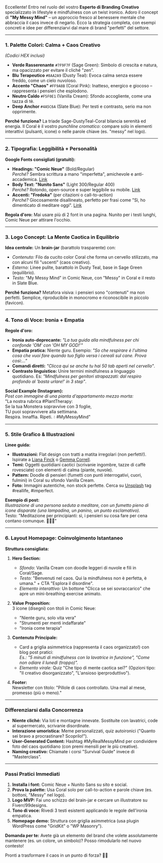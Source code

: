 Eccellente! Entro nel ruolo del vostro **Esperto di Branding Creativo** specializzato in lifestyle e mindfulness con un twist ironico. Adoro il concept di **"My Messy Mind"** – un approccio fresco al benessere mentale che abbraccia il caos invece di negarlo. Ecco la strategia completa, con esempi concreti e idee per differenziarvi dal mare di brand "perfetti" del settore.

---

### **1. Palette Colori: Calma + Caos Creativo**  
*(Codici HEX inclusi)*  
- **Verde Rasserenante** `#7F9F7F` (Sage Green): Simbolo di crescita e natura, ma opacizzato per evitare il cliché "zen".  
- **Blu Terapeutico** `#8AA2A9` (Dusty Teal): Evoca calma senza essere freddo, come un cielo nuvoloso.  
- **Accento "Chaos"** `#FF9A8B` (Coral Pink): Inatteso, energico e giocoso – rappresenta i pensieri che esplodono.  
- **Neutro Caldo** `#F5F0E1` (Vanilla Cream): Sfondo accogliente, come una tazza di tè.  
- **Deep Anchor** `#4A5C6A` (Slate Blue): Per testi e contrasto, serio ma non opprimente.  

**Perché funziona?** La triade Sage-DustyTeal-Coral bilancia serenità ed energia. Il Coral è il vostro *punchline cromatico*: compare solo in elementi interattivi (pulsanti, icone) o nelle parole chiave (es. "messy" nel logo).

---

### **2. Tipografia: Leggibilità + Personalità**  
**Google Fonts consigliati (gratuiti):**  
- **Headings: "Comic Neue"** (Bold/Regular)  
  *Perché?* Sembra scrittura a mano "imperfetta", amichevole e anti-accademica. [Link](https://fonts.google.com/specimen/Comic+Neue)  
- **Body Text: "Nunito Sans"** (Light 300/Regular 400)  
  *Perché?* Rotondo, open-source e super leggibile su mobile. [Link](https://fonts.google.com/specimen/Nunito+Sans)  
- **Accenti: "Fredoka"** (per citazioni o call-to-action)  
  *Perché?* Giocosamente disallineato, perfetto per frasi come "Sì, ho dimenticato di meditare oggi". [Link](https://fonts.google.com/specimen/Fredoka)  

**Regola d'oro:** Mai usare più di 2 font in una pagina. Nunito per i testi lunghi, Comic Neue per attirare l'occhio.

---

### **3. Logo Concept: La Mente Caotica in Equilibrio**  
**Idea centrale:** Un **brain-jar** (barattolo trasparente) con:  
- *Contenuto:* Filo da cucito color Coral che forma un cervello stilizzato, ma con alcuni fili "uscenti" (caos creativo).  
- *Esterno:* Linee pulite, barattolo in Dusty Teal, base in Sage Green (equilibrio).  
- *Testo:* "My Messy Mind" in Comic Neue, con "Messy" in Coral e il resto in Slate Blue.  

**Perché funziona?** Metafora visiva: i pensieri sono "contenuti" ma non perfetti. Semplice, riproducibile in monocromo e riconoscibile in piccolo (favicon).  

---

### **4. Tono di Voce: Ironia + Empatia**  
**Regole d'oro:**  
- **Ironia auto-deprecante:** *"La tua guida alla mindfulness per chi confonde 'OM' con 'OH MY GOD!'"*  
- **Empatia pratica:** Niente guru. Esempio: *"So che respirare è l'ultima cosa che vuoi fare quando tuo figlio versa i cereali sul cane. Prova così:..."*  
- **Comandi diretti:** *"Clicca qui se anche tu hai 50 tab aperti nel cervello"*.  
- **Contrasto linguistico:** Unire termini mindfulness a linguaggio quotidiano. Es: *"Mindfulness per genitori strapazzati: dal respiro profondo al 'basta urlare!' in 3 step"*.  

**Social Example (Instagram):**  
*Post con immagine di una pianta d'appartamento mezzo morta:*  
"La nostra rubrica #PlantTherapy:  
Se la tua Monstera sopravvive con 3 foglie,  
TU puoi sopravvivere alla settimana.  
Respira. Innaffia. Ripeti. 💧 #MyMessyMind"  

---

### **5. Stile Grafico & Illustrazioni**  
**Linee guida:**  
- **Illustrazioni:** Flat design con tratti a matita irregolari (non perfetti!). Ispirate a [Liana Finck](https://www.newyorker.com/contributors/liana-finck) o [Gemma Correll](https://www.gemmacorrell.com/).  
- **Temi:** Oggetti quotidiani caotici (scrivanie ingombre, tazze di caffè rovesciate) con elementi di calma (piante, nuvole).  
- **Pattern:** Doodle di pensieri (fumetti con punti interrogativi, cuori, fulmini) in Coral su sfondo Vanilla Cream.  
- **Foto:** Immagini autentiche, non stock perfette. Cerca su [Unsplash](https://unsplash.com/) tag #reallife, #imperfect.  

**Esempio di post:**  
*Illustrazione di una persona seduta a meditare, con un fumetto pieno di icone disparate (una lampadina, un panino, un punto esclamativo).*  
Testo: "Meditazione per principianti: sì, i pensieri su cosa fare per cena contano comunque. 🧘‍♀️🥪"  

---

### **6. Layout Homepage: Coinvolgimento Istantaneo**  
**Struttura consigliata:**  
1. **Hero Section:**  
   - *Sfondo:* Vanilla Cream con doodle leggeri di nuvole e fili in Coral/Sage.  
   - *Testo:* "Benvenuti nel caos. Qui la mindfulness non è perfetta, è umana." + CTA "Esplora il disordine".  
   - *Elemento interattivo:* Un bottone "Clicca se sei sovraccarico" che apre un mini-breathing exercise animato.  

2. **Value Proposition:**  
   3 icone (disegni) con titoli in Comic Neue:  
   - "Niente guru, solo vita vera"  
   - "Strumenti per menti indaffarate"  
   - "Ironia come terapia"  

3. **Contenuto Principale:**  
   - Card a griglia asimmetrica (rappresenta il caos organizzato!) con blog post pratici:  
     *Es.: "5 minuti di mindfulness con la lavatrice in funzione", "Come non odiare il lunedì (troppo)".*  
   - *Elemento virale:* Quiz "Che tipo di mente caotica sei?" (Opzioni tipo: "Il creativo disorganizzato", "L'ansioso iperproduttivo").  

4. **Footer:**  
   Newsletter con titolo: "Pillole di caos controllato. Una mail al mese, promesso (più o meno)."  

---

### **Differenziarsi dalla Concorrenza**  
- **Niente cliché:** Via loti e montagne innevate. Sostituite con lavatrici, code al supermercato, scrivanie disordinate.  
- **Interazione umoristica:** Meme personalizzati, quiz autoironici ("Quanto sei bravo a procrastinare? Scoprilo!").  
- **User-Generated Content:** Hashtag #MyRealMessyMind per condividere foto del caos quotidiano (con premi mensili per le più creative).  
- **Naming creativo:** Chiamate i corsi "Survival Guide" invece di "Masterclass".  

---

### **Passi Pratici Immediati**  
1. **Installa i font:** Comic Neue + Nunito Sans su sito e social.  
2. **Prova la palette:** Usa Coral solo per call-to-action e parole chiave (es. bottoni, "Messy" nel logo).  
3. **Logo MVP:** Fai uno schizzo del brain-jar e cercare un illustratore su Fiverr/99designs.  
4. **Tono di voce:** Rivedi 3 testi esistenti applicando le regole dell'ironia empatica.  
5. **Homepage demo:** Struttura con griglia asimmetrica (usa plugin WordPress come "GridKit" o "WP Masonry").  

**Domanda per te:** Avete già un elemento del brand che volete assolutamente mantenere (es. un colore, un simbolo)? Posso rimodularlo nel nuovo contesto!  

Pronti a trasformare il caos in un punto di forza? 🎨🧠